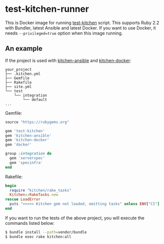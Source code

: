 # test-kitchen-runner

This is Docker image for running [test-kitchen](https://github.com/test-kitchen/test-kitchen "test-kitchen/test-kitchen") script. This supports Ruby 2.2 with Bundler, latest Ansible and latest Docker. If you want to use Docker, it needs `--privileged=true` option when this image running.

## An example

If the project is used with [kitchen-ansible](https://github.com/neillturner/kitchen-ansible "neillturner/kitchen-ansible") and [kitchen-docker](https://github.com/portertech/kitchen-docker):

```
your_project
├── .kitchen.yml
├── Gemfile
├── Rakefile
├── site.yml
└── test
    └── integration
        └── default
...
```

Gemfile:

```ruby
source "https://rubygems.org"

gem 'test-kitchen'
gem 'kitchen-ansible'
gem 'kitchen-docker'
gem 'docker'

group :integration do
  gem 'serverspec'
  gem 'specinfra'
end
```

Rakefile:

```ruby
begin
  require "kitchen/rake_tasks"
  Kitchen::RakeTasks.new
rescue LoadError
  puts ">>>>> Kitchen gem not loaded, omitting tasks" unless ENV["CI"]
end
```

If you want to run the tests of the above project, you will execute the commands listed below:

```bash
$ bundle install --path=vendor/bundle
$ bundle exec rake kitchen:all
```

